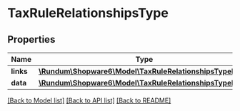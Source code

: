 # TaxRuleRelationshipsType

## Properties
Name | Type | Description | Notes
------------ | ------------- | ------------- | -------------
**links** | [**\Rundum\Shopware6\Model\TaxRuleRelationshipsTypeLinks**](TaxRuleRelationshipsTypeLinks.md) |  | [optional] 
**data** | [**\Rundum\Shopware6\Model\TaxRuleRelationshipsTypeData**](TaxRuleRelationshipsTypeData.md) |  | [optional] 

[[Back to Model list]](../../README.md#documentation-for-models) [[Back to API list]](../../README.md#documentation-for-api-endpoints) [[Back to README]](../../README.md)

